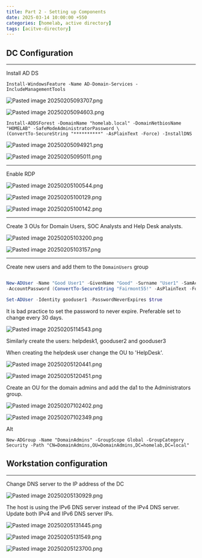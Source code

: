 ```yaml
---
title: Part 2 - Setting up Components
date: 2025-03-14 10:00:00 +550
categories: [homelab, active directory]
tags: [acitve-directory]
---
```




## DC Configuration
---

Install AD DS

```
Install-WindowsFeature -Name AD-Domain-Services -IncludeManagementTools
```

![Pasted image 20250205093707.png](/assets/img/Pasted%20image%2020250205093707.png)

![Pasted image 20250205094603.png](/assets/img/Pasted%20image%2020250205094603.png)


```
Install-ADDSForest -DomainName "homelab.local" -DomainNetbiosName "HOMELAB" -SafeModeAdministratorPassword \
(ConvertTo-SecureString "**********" -AsPlainText -Force) -InstallDNS
```

![Pasted image 20250205094921.png](/assets/img/Pasted%20image%2020250205094921.png)

![Pasted image 20250205095011.png](/assets/img/Pasted%20image%2020250205095011.png)

---

Enable RDP 

![Pasted image 20250205100544.png](/assets/img/Pasted%20image%2020250205100544.png)


![Pasted image 20250205100129.png](/assets/img/Pasted%20image%2020250205100129.png)


![Pasted image 20250205100142.png](/assets/img/Pasted%20image%2020250205100142.png)

---

Create 3 OUs for Domain Users, SOC Analysts and Help Desk analysts.

![Pasted image 20250205103200.png](/assets/img/Pasted%20image%2020250205103200.png)

![Pasted image 20250205103157.png](/assets/img/Pasted%20image%2020250205103157.png)

---

Create new users and add them to the `DomainUsers` group

```Powershell

New-ADUser -Name "Good User1" -GivenName "Good" -Surname "User1" -SamAccountName "gooduser1" -UserPrincipalName "gooduser1@homelab.local" -Path "OU=DomainUsers,DC=homelab,DC=local" \ 
-AccountPassword (ConvertTo-SecureString "Fairmont55!" -AsPlainText -Force) -Enabled $true

Set-ADUser -Identity gooduser1 -PasswordNeverExpires $true

```

It is bad practice to set the password to never expire. Preferable set to change every 30 days.

![Pasted image 20250205114543.png](/assets/img/Pasted%20image%2020250205114543.png)

Similarly create the users: helpdesk1, gooduser2 and gooduser3

When creating the helpdesk user change the OU to 'HelpDesk'.

![Pasted image 20250205120441.png](/assets/img/Pasted%20image%2020250205120441.png)

![Pasted image 20250205120451.png](/assets/img/Pasted%20image%2020250205120451.png)

Create an OU for the domain admins and add the da1 to the Administrators group.

![Pasted image 20250207102402.png](/assets/img/Pasted%20image%2020250207102402.png)


![Pasted image 20250207102349.png](/assets/img/Pasted%20image%2020250207102349.png)

Alt

```
New-ADGroup -Name "DomainAdmins" -GroupScope Global -GroupCategory Security -Path "CN=DomainAdmins,OU=DomainAdmins,DC=homelab,DC=local"
```


## Workstation configuration
---

Change DNS server to the IP address of the DC

![Pasted image 20250205130929.png](/assets/img/Pasted%20image%2020250205130929.png)

The host is using the IPv6 DNS server instead of the IPv4 DNS server. 
Update both IPv4 and IPv6 DNS server IPs.

![Pasted image 20250205131445.png](/assets/img/Pasted%20image%2020250205131445.png)

![Pasted image 20250205131549.png](/assets/img/Pasted%20image%2020250205131549.png)

![Pasted image 20250205123700.png](/assets/img/Pasted%20image%2020250205123700.png)






